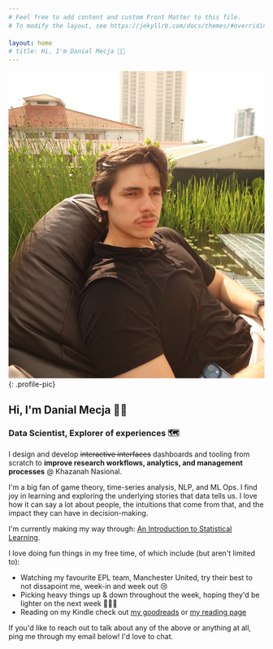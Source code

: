 ```yaml
---
# Feel free to add content and custom Front Matter to this file.
# To modify the layout, see https://jekyllrb.com/docs/themes/#overriding-theme-defaults

layout: home
# title: Hi, I'm Danial Mecja 👋🏻
---
```


![Profile Picture](/assets/thinking.JPEG "Snapped by @divyataery"){: .profile-pic} 
## Hi, I'm Danial Mecja 👋🏻
### Data Scientist, Explorer of experiences 🗺️

I design and develop ~~interactive interfaces~~ dashboards and tooling from scratch to **improve research workflows, analytics, and management processes** @ Khazanah Nasional.

I'm a big fan of game theory, time-series analysis, NLP, and ML Ops. I find joy in learning and exploring the underlying stories that data tells us. I love how it can say a lot about people, the intuitions that come from that, and the impact they can have in decision-making.

I'm currently making my way through: [An Introduction to Statistical Learning](https://www.statlearning.com/). 

I love doing fun things in my free time, of which include (but aren't limited to):
- Watching my favourite EPL team, Manchester United, try their best to not dissapoint me, week-in and week out 😢
- Picking heavy things up & down throughout the week, hoping they'd be lighter on the next week 🏋🏻‍♀️
- Reading on my Kindle check out [my goodreads](https://www.goodreads.com/user/show/167109101-danial-mecja) or [my reading page](/books)


If you'd like to reach out to talk about any of the above or anything at all, ping me through my email below! I'd love to chat.